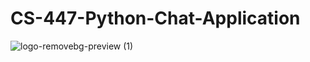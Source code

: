 # CS-447-Python-Chat-Application
![logo-removebg-preview (1)](https://user-images.githubusercontent.com/98253476/211147952-30da9711-6df3-444b-b275-f9ca2dd5afe8.png)

